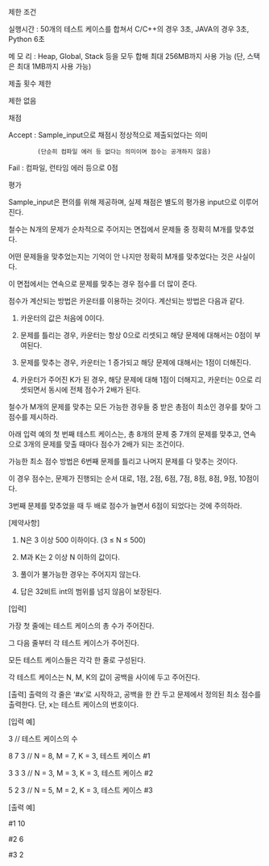 제한 조건

실행시간 : 50개의 테스트 케이스를 합쳐서 C/C++의 경우 3초, JAVA의 경우 3초, Python 6초

메 모 리 : Heap, Global, Stack 등을 모두 합해 최대 256MB까지 사용 가능 (단, 스택은 최대 1MB까지 사용 가능)

제출 횟수 제한

제한 없음

채점

Accept : Sample_input으로 채점시 정상적으로 제출되었다는 의미

            (단순히 컴파일 에러 등 없다는 의미이며 점수는 공개하지 않음)

Fail : 컴파일, 런타임 에러 등으로 0점

평가

Sample_input은 편의를 위해 제공하며, 실제 채점은 별도의 평가용 input으로 이루어진다.


 

철수는 N개의 문제가 순차적으로 주어지는 면접에서 문제들 중 정확히 M개를 맞추었다.

어떤 문제들을 맞추었는지는 기억이 안 나지만 정확히 M개를 맞추었다는 것은 사실이다.

이 면접에서는 연속으로 문제를 맞추는 경우 점수를 더 많이 준다.




점수가 계산되는 방법은 카운터를 이용하는 것이다. 계산되는 방법은 다음과 같다.



1. 카운터의 값은 처음에 0이다.

2. 문제를 틀리는 경우, 카운터는 항상 0으로 리셋되고 해당 문제에 대해서는 0점이 부여된다.

3. 문제를 맞추는 경우, 카운터는 1 증가되고 해당 문제에 대해서는 1점이 더해진다.

4. 카운터가 주어진 K가 된 경우, 해당 문제에 대해 1점이 더해지고, 카운터는 0으로 리셋되면서 동시에 전체 점수가 2배가 된다.




철수가 M개의 문제를 맞추는 모든 가능한 경우들 중 받은 총점이 최소인 경우를 찾아 그 점수를 제시하라.



아래 입력 예의 첫 번째 테스트 케이스는, 총 8개의 문제 중 7개의 문제를 맞추고, 연속으로 3개의 문제를 맞출 때마다 점수가 2배가 되는 조건이다.

가능한 최소 점수 방법은 6번째 문제를 틀리고 나머지 문제를 다 맞추는 것이다.

이 경우 점수는, 문제가 진행되는 순서 대로, 1점, 2점, 6점, 7점, 8점, 8점, 9점, 10점이다.

3번째 문제를 맞추었을 때 두 배로 점수가 늘면서 6점이 되었다는 것에 주의하라.



[제약사항]

1.	N은 3 이상 500 이하이다. (3 ≤ N ≤ 500)

2.	M과 K는 2 이상 N 이하의 값이다.

3.	풀이가 불가능한 경우는 주어지지 않는다.

4.	답은 32비트 int의 범위를 넘지 않음이 보장된다.



[입력]

가장 첫 줄에는 테스트 케이스의 총 수가 주어진다.

그 다음 줄부터 각 테스트 케이스가 주어진다.

모든 테스트 케이스들은 각각 한 줄로 구성된다.

각 테스트 케이스는 N, M, K의 값이 공백을 사이에 두고 주어진다.


[출력]
출력의 각 줄은 ‘#x’로 시작하고, 공백을 한 칸 두고 문제에서 정의된 최소 점수를 출력한다. 단, x는 테스트 케이스의 번호이다.

[입력 예]

3                    // 테스트 케이스의 수

8 7 3               // N = 8, M = 7, K = 3, 테스트 케이스 #1

3 3 3               // N = 3, M = 3, K = 3, 테스트 케이스 #2

5 2 3               // N = 5, M = 2, K = 3, 테스트 케이스 #3

 

[출력 예]

#1 10

#2 6

#3 2

